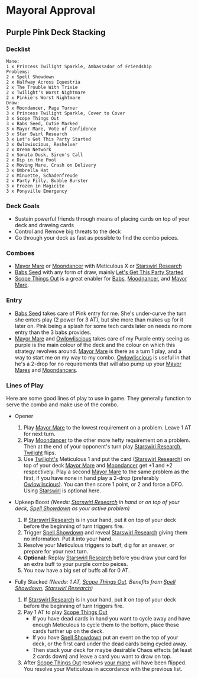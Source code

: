 <link rel="stylesheet" type="text/css" href="./style.css">

# Mayoral Approval
## Purple Pink Deck Stacking
### Decklist
```
Mane:
1 x Princess Twilight Sparkle, Ambassador of Friendship
Problems:
2 x Spell Showdown
2 x Halfway Across Equestria
2 x The Trouble With Trixie
2 x Twilight's Worst Nightmare
2 x Pinkie's Worst Nightmare
Draw:
3 x Moondancer, Page Turner
3 x Princess Twilight Sparkle, Cover to Cover
3 x Scope Things Out
3 x Babs Seed, Cutie Marked
3 x Mayor Mare, Vote of Confidence
3 x Star Swirl Research
3 x Let's Get This Party Started
3 x Owlowiscious, Reshelver
2 x Dream Network
2 x Sonata Dusk, Siren's Call
2 x Dip in the Pool
2 x Moving Mare, Crash on Delivery
3 x Umbrella Hat
2 x Minuette, Schadenfreude
2 x Party Filly, Bubble Burster
3 x Frozen in Magicite
3 x Ponyville Emergency
```

### Deck Goals
* Sustain powerful friends through means of placing cards on top of your deck and drawing cards
* Control and Remove big threats to the deck
* Go through your deck as fast as possible to find the combo peices.

### Comboes
* [Mayor Mare][mayor] or [Moondancer][moondancer] with Meticulous X or [Starswirl Research][ssr]
* [Babs Seed][babs] with any form of draw, mainly [Let's Get This Party Started][lgtps]
* [Scope Things Out][scope] is a great enabler for [Babs][babs], [Moodnancer][moondancer], and [Mayor Mare][mayor].

### Entry
* [Babs Seed][babs] takes care of Pink entry for me. She's under-curve the turn she enters play (2 power for 3 AT), but she more than makes up for it later on. Pink being a splash for some tech cards later on needs no more entry than the 3 babs provides.
* [Mayor Mare][mayor] and [Owlowliscious][owl] takes care of my Purple entry seeing as purple is the main colour of the deck and the colour on which this strategy revolves around. [Mayor Mare][mayor] is there as a turn 1 play, and a way to start me on my way to my combo. [Owlowliscious][owl] is useful in that he's a 2-drop for no requirements that will also pump up your [Mayor Mares][mayor] and [Moondancers][moondancer].

### Lines of Play
Here are some good lines of play to use in game. They generally function to serve the combo and make use of the combo.

* Opener
	1. Play [Mayor Mare][mayor] to the lowest requirement on a problem. Leave 1 AT for next turn.
	2. Play [Moondancer][moondancer] to the other more hefty requirement on a problem. Then at the end of your opponent's turn play [Starswirl Research][ssr], [Twilight][bmane] flips.
	3. Use [Twilight's][bmane] Meticulous 1 and put the card ([Starswirl Research][ssr]) on top of your deck [Mayor Mare][mayor] and [Moondancer][moondancer] get +1 and +2 respectively. Play a second [Mayor Mare][mayor] to the same problem as the first, if you have none in hand play a 2-drop (preferably [Owlowliscious][owl]). You can then score 1 point, or 2 and force a DFO. Using [Starswirl][ssr] is optional here.

* Upkeep Boost *(Needs: [Starswirl Research][ssr] in hand or on top of your deck, [Spell Showdown][spell_showdown] as your active problem)*
	1. If [Starswirl Research][ssr] is in your hand, put it on top of your deck before the beginning of turn triggers fire.
	2. Trigger [Spell Showdown][spell_showdown] and reveal [Starswirl Research][ssr] giving them no information. Put it into your hand.
	3. Resolve your Meticulous triggers to buff, dig for an answer, or prepare for your next turn.
	4. **Optional:** Replay [Starswirl Research][ssr] before you draw your card for an extra buff to your purple combo peices.
	5. You now have a big set of buffs all for 0 AT.

* Fully Stacked *(Needs: 1 AT, [Scope Things Out][scope]. Benefits from [Spell Showdown][spell_showdown], [Starswirl Research][ssr])*
	1. If [Starswirl Research][ssr] is in your hand, put it on top of your deck before the beginning of turn triggers fire.
	2. Pay 1 AT to play [Scope Things Out][scope]
		* If you have dead cards in hand you want to cycle away and have enough Meticulous to cycle them to the bottom, place those cards further up on the deck.
		* If you have [Spell Showdown][spell_showdown] put an event on the top of your deck, or the first card under the dead cards being cycled away.
		* Then stack your deck for maybe desirable Chaos effects (at least 2 cards down) and leave a card you want to draw on top.
	3. After [Scope Things Out][scope] resolves [your mane][bmane] will have been flipped. You resolve your Meticulous in accordance with the previous list.

[moondancer]: ./card_images/HM/36.jpg
[mayor]: ./card_images/EO/54.jpg
[ssr]: ./card_images/HM/95.jpg
[babs]: ./card_images/EO/36.jpg
[lgtps]: ./card_images/PR/114.jpg
[scope]: ./card_images/EO/136.jpg
[owl]: ./card_images/HM/37.jpg
[bmane]: ./card_images/EO/5b.jpg
[spell_showdown]: ./card_images/EO/196.jpg